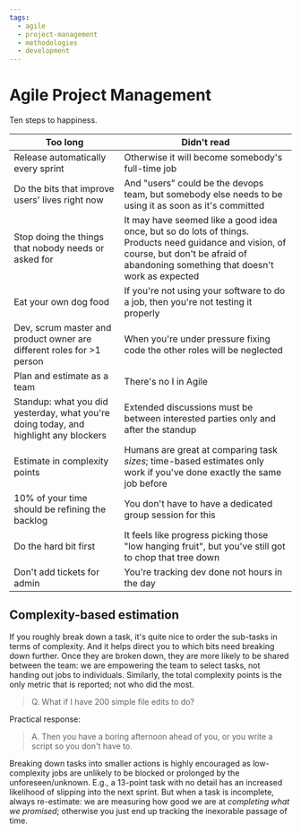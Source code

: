 ```yaml
---
tags:
  - agile
  - project-management
  - methodologies
  - development
---
```


# Agile Project Management

Ten steps to happiness.

| Too long | Didn't read |
|-|-|
| Release automatically every sprint | Otherwise it will become somebody's full-time job |
| Do the bits that improve users' lives right now | And "users" could be the devops team, but somebody else needs to be using it as soon as it's committed |
| Stop doing the things that nobody needs or asked for | It may have seemed like a good idea once, but so do lots of things. Products need guidance and vision, of course, but don't be afraid of abandoning something that doesn't work as expected |
| Eat your own dog food | If you're not using your software to do a job, then you're not testing it properly |
| Dev, scrum master and product owner are different roles for >1 person | When you're under pressure fixing code the other roles will be neglected |
| Plan and estimate as a team | There's no I in Agile |
| Standup: what you did yesterday, what you're doing today, and highlight any blockers | Extended discussions must be between interested parties only and after the standup |
| Estimate in complexity points | Humans are great at comparing task _sizes_; time-based estimates only work if you've done exactly the same job before |
| 10% of your time should be refining the backlog | You don't have to have a dedicated group session for this |
| Do the hard bit first | It feels like progress picking those "low hanging fruit", but you've still got to chop that tree down |
| Don't add tickets for admin | You're tracking dev done not hours in the day |


<!--
The first rule of Agile: Agile meetings are for discussing work not how to do Agile
-->

## Complexity-based estimation

If you roughly break down a task, it's quite nice to order the sub-tasks in terms of complexity. And it helps direct you to which bits need breaking down further. Once they are broken down, they are more likely to be shared between the team: we are empowering the team to select tasks, not handing out jobs to individuals. Similarly, the total complexity points is the only metric that is reported; not who did the most.

> Q. What if I have 200 simple file edits to do?

Practical response:

> A. Then you have a boring afternoon ahead of you, or you write a script so you don't have to.

Breaking down tasks into smaller actions is highly encouraged as low-complexity jobs are unlikely to be blocked or prolonged by the unforeseen/unknown. E.g., a 13-point task with no detail has an increased likelihood of slipping into the next sprint. But when a task is incomplete, always re-estimate: we are measuring how good we are at _completing what we promised_; otherwise you just end up tracking the inexorable passage of time.
